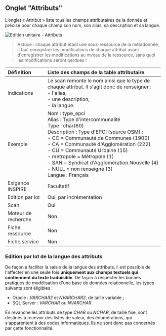 ## Onglet "Attributs"

L’onglet « Attribut » liste tous les champs attributaires de la donnée et précise pour chaque champ son nom, son alias, sa description et sa langue.

![Edition unitaire - Attributs](/fr/images/inv_edit_one_attributes.png "L'édition unitaire - onglet Attributs")

> Astuce : chaque attribut étant une sous-ressource de la métadonnée, il faut enregistrer les modifications de chaque attribut avant d'enregistrer les modifications au niveau de la ressource, sans quoi les modifications seront perdues !


| Définition          | Liste des champs de la table attributaire |
| :------------------ | :---------------------------------------- |
| Indications         | Le scan remonte le nom ainsi que le type de chaque attribut. Il s'agit donc de renseigner :<br />- l'alias,<br />- une description,<br />- la langue. |
| Exemple             | Nom : type_epci<br />Alias : Type d'intercommunalité<br />Type : char(80)<br />Description : Type d'EPCI (source OSM) :<br />- CC = Communauté de Communes (1900)<br />- CA = Communauté d'Agglomération (222)<br />- CU = Communauté Urbaine (15)<br />- metropole = Métropole (1)<br />- SAN = Syndicat d'Agglomération Nouvelle (4)<br />- NULL = non renseigné (3)<br />Langue : Français |
| Exigence INSPIRE    | Facultatif                    |
| Edition par lot     | Oui, par incrémentation       |
| Scan                | Oui                           |
| Moteur de recherche | Non                           |
| Fiche ressource     | Non                           |
| Fiche service       | Non                           |



### Edition par lot de la langue des attributs

De façon à faciliter la saisie de la langue des attributs, il est possible de l'affecter en une seule fois **uniquement aux champs textuels qui contiennent du texte traduisible**. De façon à respecter les bonnes pratiques de modélisation d'une base de données relationnelle, les types suivants sont éligibles :
* Oracle : *VARCHAR2* et *NVARCHAR2*, de taille variable ;
* SQL Server : *VARCHAR* ou *NVARCHAR*.

En revanche les attributs de type *CHAR* ou *NCHAR*, de taille fixe, sont destinés à recevoir des listes de valeur, des énumérations, qui s'apparentent à des codes informatiques. Ils ne sont donc pas concernés par cette fonctionnalité.

